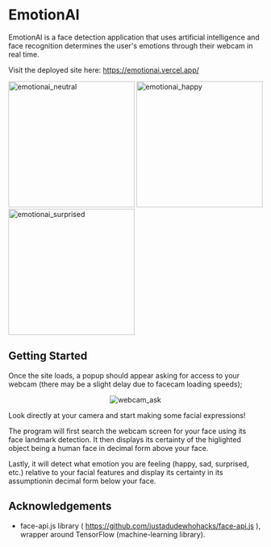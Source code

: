# EmotionAI

EmotionAI is a face detection application that uses artificial intelligence and face recognition determines the user's emotions through their webcam in real time.

Visit the deployed site here: https://emotionai.vercel.app/

<p>
<img src="https://i.imgur.com/P8Jjryo.png" width="250" alt="emotionai_neutral">
<img src="https://i.imgur.com/pMF5fmx.png" width="250" alt="emotionai_happy">
<img src="https://i.imgur.com/42u2B3f.png" width="250" alt="emotionai_surprised">
</p>

## Getting Started

Once the site loads, a popup should appear asking for access to your webcam (there may be a slight delay due to facecam loading speeds);

<p align="center"><img src="https://i.imgur.com/8yLBUDZ.png" alt="webcam_ask"></p>

Look directly at your camera and start making some facial expressions!

The program will first search the webcam screen for your face using its face landmark detection. It then displays its certainty of the higlighted object being a human face in decimal form above your face.

Lastly, it will detect what emotion you are feeling (happy, sad, surprised, etc.) relative to your facial features and display its certainty in its assumptionin decimal form below your face.

## Acknowledgements

- face-api.js library ( https://github.com/justadudewhohacks/face-api.js ), wrapper around TensorFlow (machine-learning library).

